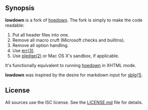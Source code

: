 ## Synopsis

**lowdown** is a fork of [hoedown](https://github.com/hoedown/hoedown).
The fork is simply to make the code readable:

1. Put all header files into one.
2. Remove all macro cruft (Microsoft checks and builtins).
3. Remove all option handling.
4. Use [err(3)](http://man.openbsd.org/err.3).
4. Use [pledge(2)](http://man.openbsd.org/pledge.2) or Mac OS X's
   sandbox, if applicable.

It's functionally equivalent to running
[hoedown](https://github.com/hoedown/hoedown) in XHTML mode.

**lowdown** was inspired by the desire for markdown input for
[sblg(1)](https://kristaps.bsd.lv/sblg).

## License

All sources use the ISC license.
See the [LICENSE.md](LICENSE.md) file for details.
